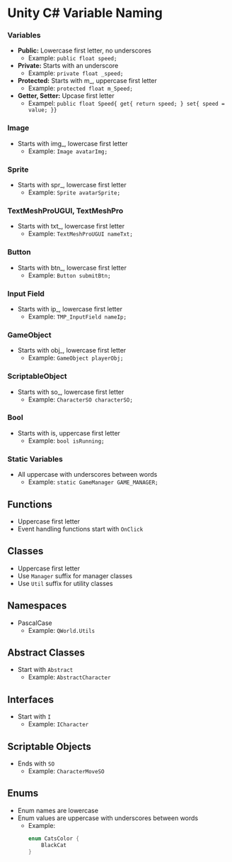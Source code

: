 # Unity C# Variable Naming

### Variables
- **Public:** Lowercase first letter, no underscores
  - Example: `public float speed;`
- **Private:** Starts with an underscore
  - Example: `private float _speed;`
- **Protected:** Starts with m_, uppercase first letter
  - Example: `protected float m_Speed;`
- **Getter, Setter:** Upcase first letter
  - Exampel: `public float Speed{ get{ return speed; } set{ speed = value; }}`

### Image
- Starts with img_, lowercase first letter
  - Example: `Image avatarImg;`

### Sprite
- Starts with spr_, lowercase first letter
  - Example: `Sprite avatarSprite;`

### TextMeshProUGUI, TextMeshPro
- Starts with txt_, lowercase first letter
  - Example: `TextMeshProUGUI nameTxt;`

### Button
- Starts with btn_, lowercase first letter
  - Example: `Button submitBtn;`

### Input Field
- Starts with ip_, lowercase first letter
  - Example: `TMP_InputField nameIp;`

### GameObject
- Starts with obj_, lowercase first letter
  - Example: `GameObject playerObj;`

### ScriptableObject
- Starts with so_, lowercase first letter
  - Example: `CharacterSO characterSO;`

### Bool
- Starts with is, uppercase first letter
  - Example: `bool isRunning;`

### Static Variables
- All uppercase with underscores between words
  - Example: `static GameManager GAME_MANAGER;`

## Functions
- Uppercase first letter
- Event handling functions start with `OnClick`

## Classes
- Uppercase first letter
- Use `Manager` suffix for manager classes
- Use `Util` suffix for utility classes

## Namespaces
- PascalCase
  - Example: `QWorld.Utils`

## Abstract Classes
- Start with `Abstract`
  - Example: `AbstractCharacter`

## Interfaces
- Start with `I`
  - Example: `ICharacter`

## Scriptable Objects
- Ends with `SO`
  - Example: `CharacterMoveSO`

## Enums
- Enum names are lowercase
- Enum values are uppercase with underscores between words
  - Example:
    ```csharp
    enum CatsColor {
        BlackCat
    }
    ```

